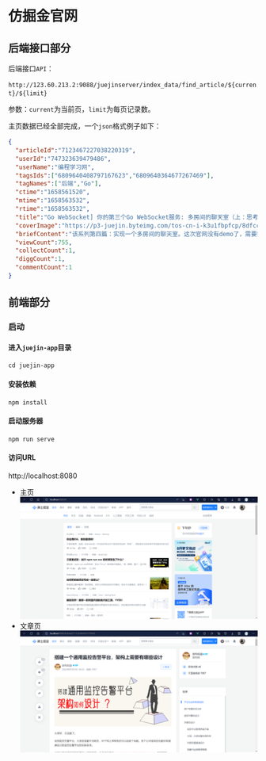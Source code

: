 # 仿掘金官网

## 后端接口部分

后端接口`API`：

`http://123.60.213.2:9088/juejinserver/index_data/find_article/${current}/${limit}`

参数：`current`为当前页，`limit`为每页记录数。

主页数据已经全部完成，一个`json`格式例子如下：

```json
{
  "articleId":"7123467227038220319",
  "userId":"747323639479486",
  "userName":"编程学习网",
  "tagsIds":["6809640408797167623","6809640364677267469"],
  "tagNames":["后端","Go"],
  "ctime":"1658561520",
  "mtime":"1658563532",
  "rtime":"1658563532",
  "title":"Go WebSocket] 你的第三个Go WebSocket服务: 多房间的聊天室（上：思考篇）",
  "coverImage":"https://p3-juejin.byteimg.com/tos-cn-i-k3u1fbpfcp/8dfcc345eab14946a2684ac98143a434~tplv-k3u1fbpfcp-watermark.image?",
  "briefContent":"该系列第四篇：实现一个多房间的聊天室。这次官网没有demo了，需要我们自己实现！本篇文章介绍了实现「多房间聊天室」的难点及解决方案。",
  "viewCount":755,
  "collectCount":1,
  "diggCount":1,
  "commentCount":1
}
```



## 前端部分

### 启动

#### 进入`juejin-app`目录

```
cd juejin-app
```

#### 安装依赖

```
npm install

```

#### 启动服务器

```
npm run serve
```

#### 访问URL

http://localhost:8080

- 主页
![](./image/index.png)
- 文章页
![](./image/article.png)
